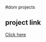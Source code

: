 #dom projects

## project link
[Click here](https://stackblitz.com/edit/dom-project-chaiaurcode?file=index.html)